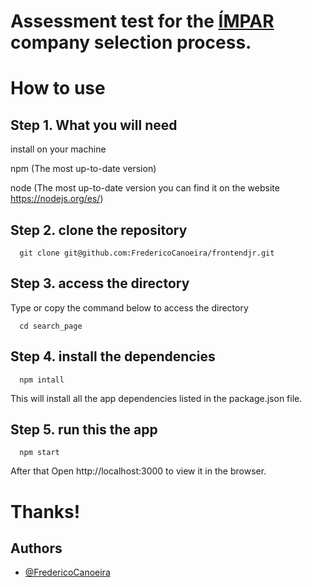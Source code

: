 # Assessment test for the [ÍMPAR](https://impar.com.br/) company selection process. 

# How to use

## Step 1. What you will need

install on your machine

npm (The most up-to-date version)

node (The most up-to-date version you can find it on the website https://nodejs.org/es/)


## Step 2. clone the repository

```http
  git clone git@github.com:FredericoCanoeira/frontendjr.git
```

## Step 3. access the directory
Type or copy the command below to access the directory

```http
  cd search_page
```

## Step 4. install the dependencies

```http
  npm intall
```


This will install all the app dependencies listed in the package.json file.

## Step 5. run this the app

```http
  npm start
```
After that Open http://localhost:3000 to view it in the browser.

# Thanks!


## Authors

- [@FredericoCanoeira](https://github.com/FredericoCanoeira)



